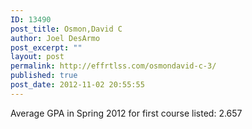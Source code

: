 ```yaml
---
ID: 13490
post_title: Osmon,David C
author: Joel DesArmo
post_excerpt: ""
layout: post
permalink: http://effrtlss.com/osmondavid-c-3/
published: true
post_date: 2012-11-02 20:55:55
---
```

<p>Average GPA in Spring 2012 for first course listed: 2.657</p>